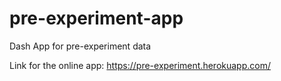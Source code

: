 # pre-experiment-app
Dash App for pre-experiment data

Link for the online app: https://pre-experiment.herokuapp.com/
